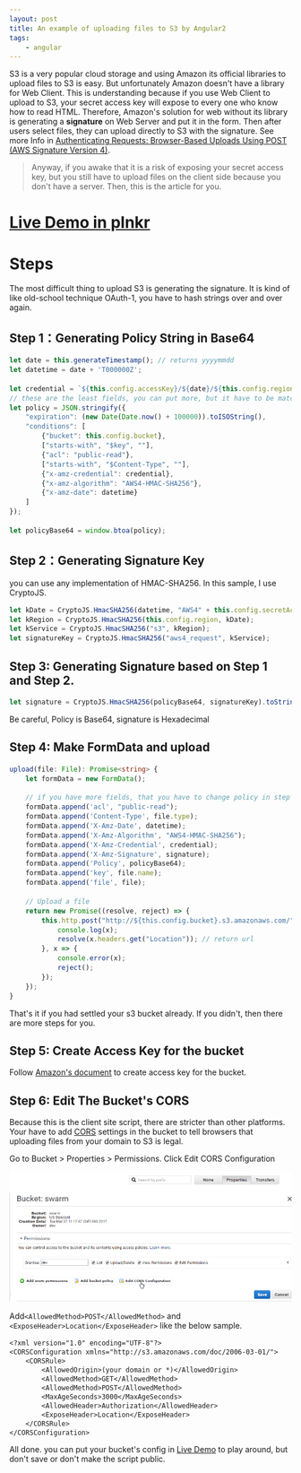 ```yaml
---
layout: post
title: An example of uploading files to S3 by Angular2
tags: 
    - angular
---
```



S3 is a very popular cloud storage and using Amazon its official libraries to upload files to S3 is easy. But unfortunately Amazon doesn't have a library for Web Client. This is understanding because if you use Web Client to upload to S3, your secret access key will expose to every one who know how to read HTML. Therefore, Amazon's solution for web without its library is generating a **signature** on Web Server and put it in the form. Then after users select files, they can upload directly to S3 with the signature. See more Info in [Authenticating Requests: Browser-Based Uploads Using POST (AWS Signature Version 4)](http://docs.aws.amazon.com/AmazonS3/latest/API/sigv4-authentication-HTTPPOST.html). 

> Anyway, if you awake that it is a risk of exposing your secret access key, but you still have to upload files on the client side because you don't have a server. Then, this is the article for you.

# [Live Demo in plnkr](http://embed.plnkr.co/MqLdcWF6W8NUwpuHWQZ0/)

# Steps
The most difficult thing to upload S3 is generating the signature. It is kind of like old-school technique OAuth-1, you have to hash strings over and over again.

## Step 1：Generating Policy String in Base64
```typescript
let date = this.generateTimestamp(); // returns yyyymmdd 
let datetime = date + 'T000000Z';

let credential = `${this.config.accessKey}/${date}/${this.config.region}/s3/aws4_request`;
// these are the least fields, you can put more, but it have to be matched in the form in step 4.
let policy = JSON.stringify({
    "expiration": (new Date(Date.now() + 100000)).toISOString(),
    "conditions": [
        {"bucket": this.config.bucket},
        ["starts-with", "$key", ""],
        {"acl": "public-read"},
        ["starts-with", "$Content-Type", ""],
        {"x-amz-credential": credential},
        {"x-amz-algorithm": "AWS4-HMAC-SHA256"},
        {"x-amz-date": datetime}
    ]
});

let policyBase64 = window.btoa(policy);
```

## Step 2：Generating Signature Key
you can use any implementation of HMAC-SHA256. In this sample, I use CryptoJS.
```typescript
let kDate = CryptoJS.HmacSHA256(datetime, "AWS4" + this.config.secretAccessKey);
let kRegion = CryptoJS.HmacSHA256(this.config.region, kDate);
let kService = CryptoJS.HmacSHA256("s3", kRegion);
let signatureKey = CryptoJS.HmacSHA256("aws4_request", kService);
```

## Step 3: Generating Signature based on Step 1 and Step 2.
```typescript
let signature = CryptoJS.HmacSHA256(policyBase64, signatureKey).toString(CryptoJS.enc.Hex);
```

Be careful, Policy is Base64, signature is Hexadecimal

## Step 4: Make FormData and upload
```typescript
upload(file: File): Promise<string> {
    let formData = new FormData();

    // if you have more fields, that you have to change policy in step 1
    formData.append('acl', "public-read");
    formData.append('Content-Type', file.type);
    formData.append('X-Amz-Date', datetime);
    formData.append('X-Amz-Algorithm', "AWS4-HMAC-SHA256");
    formData.append('X-Amz-Credential', credential);
    formData.append('X-Amz-Signature', signature);
    formData.append('Policy', policyBase64);
    formData.append('key', file.name);
    formData.append('file', file);

    // Upload a file
    return new Promise((resolve, reject) => {
        this.http.post("http://${this.config.bucket}.s3.amazonaws.com/", formData).subscribe(x => {
            console.log(x);
            resolve(x.headers.get("Location")); // return url 
        }, x => {
            console.error(x);
            reject();
        });
    });
}
```


That's it if you had settled your s3 bucket already. If you didn't, then there are more steps for you. 

## Step 5: Create Access Key for the bucket
Follow [Amazon's document](http://docs.aws.amazon.com/IAM/latest/UserGuide/id_credentials_access-keys.html#Using_CreateAccessKey) to create access key for the bucket.

## Step 6: Edit The Bucket's CORS
Because this is the client site script, there are stricter than other platforms. Your have to add [CORS](https://developer.mozilla.org/en-US/docs/Web/HTTP/Access_control_CORS) settings in the bucket to tell browsers that uploading files from your domain to S3 is legal.

Go to Bucket > Properties > Permissions.
Click Edit CORS Configuration

![AWS](/assets/images/2017-03-07-1.png)

Add`<AllowedMethod>POST</AllowedMethod>` and `<ExposeHeader>Location</ExposeHeader>` like the below sample.
```
<?xml version="1.0" encoding="UTF-8"?>
<CORSConfiguration xmlns="http://s3.amazonaws.com/doc/2006-03-01/">
    <CORSRule>
        <AllowedOrigin>(your domain or *)</AllowedOrigin>
        <AllowedMethod>GET</AllowedMethod>
        <AllowedMethod>POST</AllowedMethod>
        <MaxAgeSeconds>3000</MaxAgeSeconds>
        <AllowedHeader>Authorization</AllowedHeader>
        <ExposeHeader>Location</ExposeHeader>
    </CORSRule>
</CORSConfiguration>
```

All done. you can put your bucket's config in [Live Demo](http://embed.plnkr.co/MqLdcWF6W8NUwpuHWQZ0/) to play around, but don't save or don't make the script public.